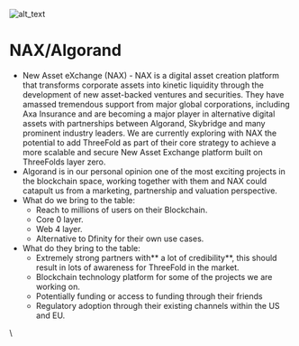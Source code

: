 ![alt_text](../img/nax.png )

# NAX/Algorand

* New Asset eXchange (NAX) - NAX is a digital asset creation platform that transforms corporate assets into kinetic liquidity through the development of new asset-backed ventures and securities. They have amassed tremendous support from major global corporations, including Axa Insurance and are becoming a major player in alternative digital assets with partnerships between Algorand, Skybridge and many prominent industry leaders. We are currently exploring with NAX the potential to add ThreeFold as part of their core strategy to achieve a more scalable and secure New Asset Exchange platform built on ThreeFolds layer zero. 
* Algorand is in our personal opinion one of the most exciting projects in the blockchain space, working together with them and NAX could catapult us from a marketing, partnership and valuation perspective.
* What do we bring to the table:
    * Reach to millions of users on their Blockchain.
    * Core 0 layer. 
    * Web 4 layer.
    * Alternative to Dfinity for their own use cases.
* What do they bring to the table:
    * Extremely strong partners with** a lot of credibility**, this should result in lots of awareness for ThreeFold in the market.
    * Blockchain technology platform for some of the projects we are working on.
    * Potentially funding or access to funding through their friends
    * Regulatory adoption through their existing channels within the US and EU.

 \